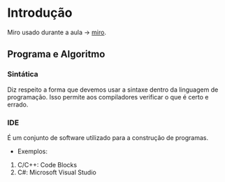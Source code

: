 # Introdução
Miro usado durante a aula -> [miro](https://miro.com/app/board/uXjVO5vrzl4=/?share_link_id=963720874385).
## Programa e Algoritmo
### Sintática
Diz respeito a forma que devemos usar a sintaxe dentro da linguagem de programação.
Isso permite aos compiladores verificar o que é certo e errado.

### IDE
É um conjunto de software utilizado para a construção de programas.
- Exemplos:
1. C/C++: Code Blocks
2. C#: Microsoft Visual Studio
